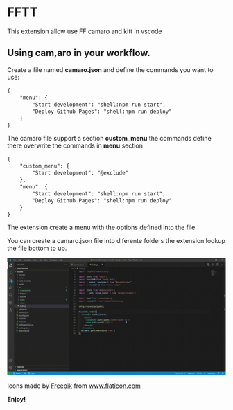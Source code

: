 # FFTT

This extension allow use FF camaro and kitt in vscode

## Using cam,aro in your workflow.

Create a file named **camaro.json** and define the commands you want to use:

```
{
    "menu": {
        "Start development": "shell:npm run start",
        "Deploy Github Pages": "shell:npm run deploy"
    }
}
```

The camaro file support a section **custom_menu** the commands define there overwrite the commands in **menu** section

```
{
    "custom_menu": {
        "Start development": "@exclude"
    },
    "menu": {
        "Start development": "shell:npm run start",
        "Deploy Github Pages": "shell:npm run deploy"
    }
}
```

The extension create a menu with the options defined into the file.

You can create a camaro.json file into diferente folders the extension lookup the file bottom to up.

![Demo](img/demo.gif)


Icons made by <a href="http://www.freepik.com/" title="Freepik">Freepik</a> from <a href="https://www.flaticon.com/" title="Flaticon"> www.flaticon.com</a>

**Enjoy!**
